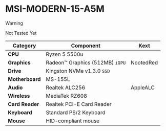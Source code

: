 # MSI-MODERN-15-A5M

> [!WARNING]  
> Not Tested Yet

| **Category**     | **Component**                   | **Kext**     |
| ---------------- | --------------------------------|--------------|
| **CPU**          | Ryzen 5 5500u                   | 
| **Graphics**     | Radeon™ Graphics (512MB) `iGPU` | NootedRed    |
| **Drive**        | Kingston NVMe v1.3.0 `SSD`      |
| **Motherboard**  | MS-155L                         |
| **Audio**        | Realtek ALC256                  | AppleALC     |
| **Wireless**     | MediaTek RZ608                  |
| **Card Reader**  | Realtek PCI-E Card Reader       |
| **Keyboard**     | Standard PS/2 Keyboard          |
| **Mouse**        | HID-compliant mouse             |
